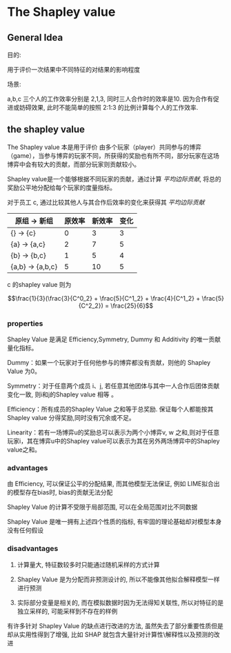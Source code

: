 # The Shapley value

## General Idea

目的:

用于评价一次结果中不同特征的对结果的影响程度

场景:

a,b,c 三个人的工作效率分别是 2,1,3, 同时三人合作时的效率是10. 因为合作有促进或妨碍效果, 此时不能简单的按照 2:1:3 的比例计算每个人的工作效率.

## the shapley value

The Shapley value 本是用于评价
由多个玩家（player）共同参与的博弈（game），当参与博弈的玩家不同，所获得的奖励也有所不同，部分玩家在这场博弈中会有较大的贡献，而部分玩家则贡献较小。

Shapley value是一个能够根据不同玩家的贡献，通过计算 *平均边际贡献*, 将总的奖励公平地分配给每个玩家的度量指标。

对于员工 c, 通过比较其他人与其合作后效率的变化来获得其 *平均边际贡献*

|原组 -> 新组|原效率|新效率| 变化 |
|----|----|----|----|
|{} -> {c} |  0  |  3  |  3 |
|{a} -> {a,c} |  2  |  7  |  5 |
|{b} -> {b,c} |  1  |  5  |  4 |
|{a,b} -> {a,b,c} |  5  |  10  |  5 |

c 的shapley value 则为 

$$\frac{1}{3}(\frac{3}{C^0_2} + \frac{5}{C^1_2} + \frac{4}{C^1_2} + \frac{5}{C^2_2}) = \frac{25}{6}$$

### properties

Shapley Value 是满足 Efficiency,Symmetry, Dummy 和 Additivity 的唯一贡献量化指标。

Dummy：如果一个玩家对于任何他参与的博弈都没有贡献，则他的 Shapley Value 为0。

Symmetry：对于任意两个成员 i、j, 若任意其他团体与其中一人合作后团体贡献变化一致, 则i和j的Shapley value 相等 。

Efficiency：所有成员的Shapley Value 之和等于总奖励. 保证每个人都能按其 Shapley value 分得奖励,同时没有冗余或不足。

Linearity：若有一场博弈u的奖励总可以表示为两个小博弈v, w 之和,则对于任意玩家i，其在博弈u中的Shapley value可以表示为其在另外两场博弈中的Shapley value之和。

### advantages

由 Efficiency, 可以保证公平的分配结果, 而其他模型无法保证, 例如 LIME拟合出的模型存在bias时, bias的贡献无法分配

Shapley Value 的计算不受限于局部范围, 可以在全局范围对比不同数据

Shapley Value 是唯一拥有上述四个性质的指标, 有牢固的理论基础却对模型本身没有任何假设

### disadvantages

1. 计算量大, 特征数较多时只能通过随机采样的方式计算

2. Shapley Value 是为分配而非预测设计的, 所以不能像其他拟合解释模型一样进行预测

3. 实际部分变量是相关的, 而在模拟数据时因为无法得知关联性, 所以对特征的是独立采样的, 可能采样到不存在的样例

有许多针对 Shapley Value 的缺点进行改进的方法, 虽然失去了部分重要性质但是却从实用性得到了增强,  比如 SHAP 就包含大量针对计算性\解释性以及预测的改进
